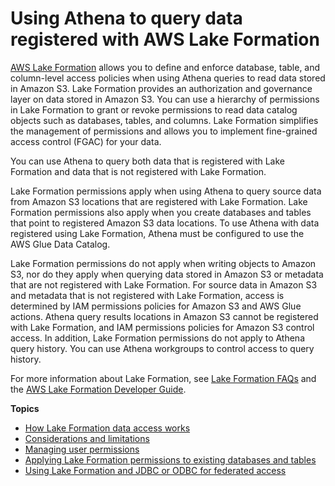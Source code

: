 # Using Athena to query data registered with AWS Lake Formation<a name="security-athena-lake-formation"></a>

[AWS Lake Formation](https://docs.aws.amazon.com/lake-formation/latest/dg/what-is-lake-formation.html) allows you to define and enforce database, table, and column\-level access policies when using Athena queries to read data stored in Amazon S3\. Lake Formation provides an authorization and governance layer on data stored in Amazon S3\. You can use a hierarchy of permissions in Lake Formation to grant or revoke permissions to read data catalog objects such as databases, tables, and columns\. Lake Formation simplifies the management of permissions and allows you to implement fine\-grained access control \(FGAC\) for your data\.

You can use Athena to query both data that is registered with Lake Formation and data that is not registered with Lake Formation\.

Lake Formation permissions apply when using Athena to query source data from Amazon S3 locations that are registered with Lake Formation\. Lake Formation permissions also apply when you create databases and tables that point to registered Amazon S3 data locations\. To use Athena with data registered using Lake Formation, Athena must be configured to use the AWS Glue Data Catalog\.

Lake Formation permissions do not apply when writing objects to Amazon S3, nor do they apply when querying data stored in Amazon S3 or metadata that are not registered with Lake Formation\. For source data in Amazon S3 and metadata that is not registered with Lake Formation, access is determined by IAM permissions policies for Amazon S3 and AWS Glue actions\. Athena query results locations in Amazon S3 cannot be registered with Lake Formation, and IAM permissions policies for Amazon S3 control access\. In addition, Lake Formation permissions do not apply to Athena query history\. You can use Athena workgroups to control access to query history\.

For more information about Lake Formation, see [Lake Formation FAQs](https://aws.amazon.com/lake-formation/faqs/) and the [AWS Lake Formation Developer Guide](https://docs.aws.amazon.com/lake-formation/latest/dg/what-is-lake-formation.html)\.

**Topics**
+ [How Lake Formation data access works](lf-athena-access.md)
+ [Considerations and limitations](lf-athena-limitations.md)
+ [Managing user permissions](lf-athena-user-permissions.md)
+ [Applying Lake Formation permissions to existing databases and tables](lf-athena-removing-permissions.md)
+ [Using Lake Formation and JDBC or ODBC for federated access](security-athena-lake-formation-jdbc.md)